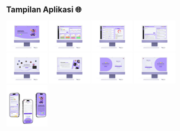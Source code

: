 <h2>Tampilan Aplikasi 🌐</h2>
<div>
<img src="https://github.com/dindputr/FEBE/blob/main/Landing%20Page.png" width="22%">
<img src="https://github.com/dindputr/FEBE/blob/main/Catatan%20Mood.png" width="22%">
<img src="https://github.com/dindputr/FEBE/blob/main/Refleksi%20Diri.png" width="22%">
<img src="https://github.com/dindputr/FEBE/blob/main/Jurnal%20Harian.png" width="22%">
<img src="https://github.com/dindputr/FEBE/blob/main/Testimoni.png" width="22%">
<img src="https://github.com/dindputr/FEBE/blob/main/Tentang%20Kami.png" width="22%">
<img src="https://github.com/dindputr/FEBE/blob/main/Login.png" width="22%">
<img src="https://github.com/dindputr/FEBE/blob/main/Register.png" width="22%">
<img src="https://github.com/dindputr/FEBE/blob/main/Group%201.png" width="22%">
</div>
